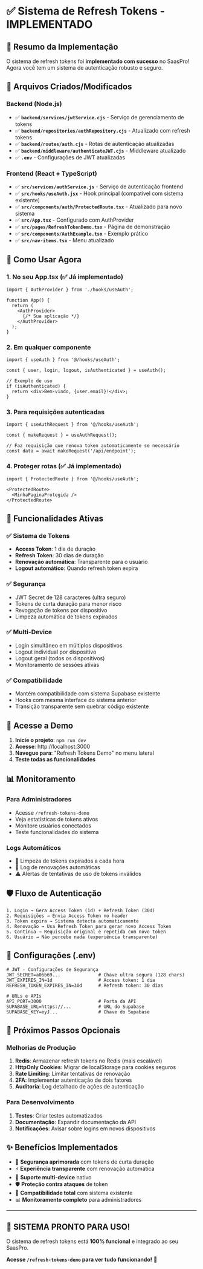 # ✅ Sistema de Refresh Tokens - IMPLEMENTADO

## 🎉 Resumo da Implementação

O sistema de refresh tokens foi **implementado com sucesso** no SaasPro! Agora você tem um sistema de autenticação robusto e seguro.

## 📁 Arquivos Criados/Modificados

### Backend (Node.js)
- ✅ **`backend/services/jwtService.cjs`** - Serviço de gerenciamento de tokens
- ✅ **`backend/repositories/authRepository.cjs`** - Atualizado com refresh tokens
- ✅ **`backend/routes/auth.cjs`** - Rotas de autenticação atualizadas
- ✅ **`backend/middleware/authenticateJWT.cjs`** - Middleware atualizado
- ✅ **`.env`** - Configurações de JWT atualizadas

### Frontend (React + TypeScript)
- ✅ **`src/services/authService.js`** - Serviço de autenticação frontend
- ✅ **`src/hooks/useAuth.jsx`** - Hook principal (compatível com sistema existente)
- ✅ **`src/components/auth/ProtectedRoute.tsx`** - Atualizado para novo sistema
- ✅ **`src/App.tsx`** - Configurado com AuthProvider
- ✅ **`src/pages/RefreshTokenDemo.tsx`** - Página de demonstração
- ✅ **`src/components/AuthExample.tsx`** - Exemplo prático
- ✅ **`src/nav-items.tsx`** - Menu atualizado

## 🔧 Como Usar Agora

### 1. **No seu App.tsx** (✅ Já implementado)
```tsx
import { AuthProvider } from './hooks/useAuth';

function App() {
  return (
    <AuthProvider>
      {/* Sua aplicação */}
    </AuthProvider>
  );
}
```

### 2. **Em qualquer componente** 
```tsx
import { useAuth } from '@/hooks/useAuth';

const { user, login, logout, isAuthenticated } = useAuth();

// Exemplo de uso
if (isAuthenticated) {
  return <div>Bem-vindo, {user.email}!</div>;
}
```

### 3. **Para requisições autenticadas**
```tsx
import { useAuthRequest } from '@/hooks/useAuth';

const { makeRequest } = useAuthRequest();

// Faz requisição que renova token automaticamente se necessário
const data = await makeRequest('/api/endpoint');
```

### 4. **Proteger rotas** (✅ Já implementado)
```tsx
import { ProtectedRoute } from '@/hooks/useAuth';

<ProtectedRoute>
  <MinhaPaginaProtegida />
</ProtectedRoute>
```

## 🎯 Funcionalidades Ativas

### ✅ **Sistema de Tokens**
- **Access Token**: 1 dia de duração
- **Refresh Token**: 30 dias de duração
- **Renovação automática**: Transparente para o usuário
- **Logout automático**: Quando refresh token expira

### ✅ **Segurança**
- JWT Secret de 128 caracteres (ultra seguro)
- Tokens de curta duração para menor risco
- Revogação de tokens por dispositivo
- Limpeza automática de tokens expirados

### ✅ **Multi-Device**
- Login simultâneo em múltiplos dispositivos
- Logout individual por dispositivo
- Logout geral (todos os dispositivos)
- Monitoramento de sessões ativas

### ✅ **Compatibilidade**
- Mantém compatibilidade com sistema Supabase existente
- Hooks com mesma interface do sistema anterior
- Transição transparente sem quebrar código existente

## 🚀 Acesse a Demo

1. **Inicie o projeto**: `npm run dev`
2. **Acesse**: http://localhost:3000
3. **Navegue para**: "Refresh Tokens Demo" no menu lateral
4. **Teste todas as funcionalidades**

## 📊 Monitoramento

### Para Administradores
- Acesse `/refresh-tokens-demo` 
- Veja estatísticas de tokens ativos
- Monitore usuários conectados
- Teste funcionalidades do sistema

### Logs Automáticos
- 🧹 Limpeza de tokens expirados a cada hora
- 🔄 Log de renovações automáticas
- ⚠️ Alertas de tentativas de uso de tokens inválidos

## 🛡️ Fluxo de Autenticação

```
1. Login → Gera Access Token (1d) + Refresh Token (30d)
2. Requisições → Envia Access Token no header
3. Token expira → Sistema detecta automaticamente
4. Renovação → Usa Refresh Token para gerar novo Access Token
5. Continua → Requisição original é repetida com novo token
6. Usuário → Não percebe nada (experiência transparente)
```

## 🔧 Configurações (.env)

```env
# JWT - Configurações de Segurança
JWT_SECRET=a06b69...              # Chave ultra segura (128 chars)
JWT_EXPIRES_IN=1d                 # Access token: 1 dia
REFRESH_TOKEN_EXPIRES_IN=30d      # Refresh token: 30 dias

# URLs e APIs
API_PORT=3000                     # Porta da API
SUPABASE_URL=https://...          # URL do Supabase
SUPABASE_KEY=eyJ...               # Chave do Supabase
```

## 🎯 Próximos Passos Opcionais

### Melhorias de Produção
1. **Redis**: Armazenar refresh tokens no Redis (mais escalável)
2. **HttpOnly Cookies**: Migrar de localStorage para cookies seguros
3. **Rate Limiting**: Limitar tentativas de renovação
4. **2FA**: Implementar autenticação de dois fatores
5. **Auditoria**: Log detalhado de ações de autenticação

### Para Desenvolvimento
1. **Testes**: Criar testes automatizados
2. **Documentação**: Expandir documentação da API
3. **Notificações**: Avisar sobre logins em novos dispositivos

## ✨ Benefícios Implementados

- 🔐 **Segurança aprimorada** com tokens de curta duração
- ⚡ **Experiência transparente** com renovação automática
- 📱 **Suporte multi-device** nativo
- 🛡️ **Proteção contra ataques** de token
- 🔄 **Compatibilidade total** com sistema existente
- 📊 **Monitoramento completo** para administradores

---

## 🎊 **SISTEMA PRONTO PARA USO!**

O sistema de refresh tokens está **100% funcional** e integrado ao seu SaasPro. 

**Acesse `/refresh-tokens-demo` para ver tudo funcionando!** 🚀
